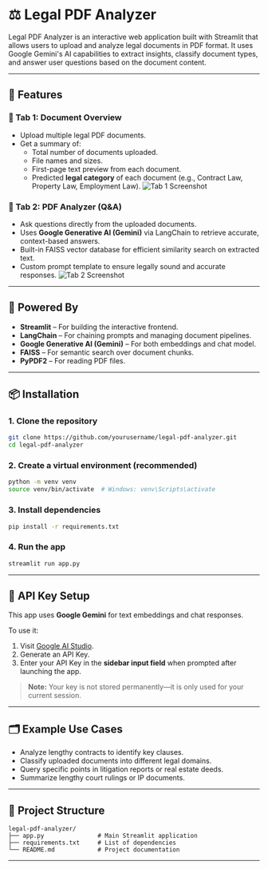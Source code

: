 # ⚖️ Legal PDF Analyzer

Legal PDF Analyzer is an interactive web application built with Streamlit that allows users to upload and analyze legal documents in PDF format. It uses Google Gemini's AI capabilities to extract insights, classify document types, and answer user questions based on the document content.

---

## 🚀 Features

### 📂 Tab 1: Document Overview
- Upload multiple legal PDF documents.
- Get a summary of:
  - Total number of documents uploaded.
  - File names and sizes.
  - First-page text preview from each document.
  - Predicted **legal category** of each document (e.g., Contract Law, Property Law, Employment Law).
![Tab 1 Screenshot](tab1.png) 

### 💬 Tab 2: PDF Analyzer (Q&A)
- Ask questions directly from the uploaded documents.
- Uses **Google Generative AI (Gemini)** via LangChain to retrieve accurate, context-based answers.
- Built-in FAISS vector database for efficient similarity search on extracted text.
- Custom prompt template to ensure legally sound and accurate responses.
![Tab 2 Screenshot](tab2.png)

---

## 🧠 Powered By

- **Streamlit** – For building the interactive frontend.
- **LangChain** – For chaining prompts and managing document pipelines.
- **Google Generative AI (Gemini)** – For both embeddings and chat model.
- **FAISS** – For semantic search over document chunks.
- **PyPDF2** – For reading PDF files.

---

## 📦 Installation

### 1. Clone the repository
```bash
git clone https://github.com/yourusername/legal-pdf-analyzer.git
cd legal-pdf-analyzer
```

### 2. Create a virtual environment (recommended)
```bash
python -m venv venv
source venv/bin/activate  # Windows: venv\Scripts\activate
```

### 3. Install dependencies
```bash
pip install -r requirements.txt
```

### 4. Run the app
```bash
streamlit run app.py
```

---

## 🔑 API Key Setup

This app uses **Google Gemini** for text embeddings and chat responses.

To use it:
1. Visit [Google AI Studio](https://makersuite.google.com/).
2. Generate an API Key.
3. Enter your API Key in the **sidebar input field** when prompted after launching the app.

> **Note:** Your key is not stored permanently—it is only used for your current session.

---

## 🗂 Example Use Cases

- Analyze lengthy contracts to identify key clauses.
- Classify uploaded documents into different legal domains.
- Query specific points in litigation reports or real estate deeds.
- Summarize lengthy court rulings or IP documents.

---

## 📁 Project Structure

```
legal-pdf-analyzer/
├── app.py               # Main Streamlit application
├── requirements.txt     # List of dependencies
└── README.md            # Project documentation
```

---

